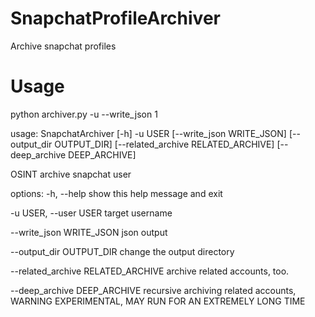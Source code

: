 # SnapchatProfileArchiver
Archive snapchat profiles

# Usage
python archiver.py -u <username> --write_json 1


usage: SnapchatArchiver [-h] -u USER [--write_json WRITE_JSON] [--output_dir OUTPUT_DIR]
                        [--related_archive RELATED_ARCHIVE] [--deep_archive DEEP_ARCHIVE]

OSINT archive snapchat user

options:
  -h, --help            show this help message and exit
  
  -u USER, --user USER  target username
  
  --write_json WRITE_JSON
                        json output
                        
  --output_dir OUTPUT_DIR
                        change the output directory
                        
  --related_archive RELATED_ARCHIVE
                        archive related accounts, too.
                        
  --deep_archive DEEP_ARCHIVE
                        recursive archiving related accounts, WARNING EXPERIMENTAL, MAY RUN FOR AN EXTREMELY LONG TIME
                        
